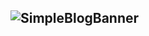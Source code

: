 ![SimpleBlogBanner](https://github.com/okjlez/SimpleBlog/blob/master/Web/blob/ReadMeLogo.png?raw=true)
----------------------------------------------------------------
